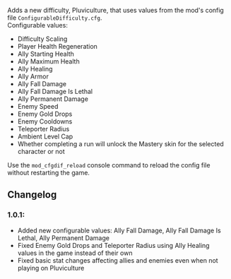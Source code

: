 Adds a new difficulty, Pluviculture, that uses values from the mod's config file `ConfigurableDifficulty.cfg`.  
Configurable values:  
* Difficulty Scaling
* Player Health Regeneration
* Ally Starting Health
* Ally Maximum Health
* Ally Healing
* Ally Armor
* Ally Fall Damage
* Ally Fall Damage Is Lethal
* Ally Permanent Damage
* Enemy Speed
* Enemy Gold Drops
* Enemy Cooldowns
* Teleporter Radius
* Ambient Level Cap
* Whether completing a run will unlock the Mastery skin for the selected character or not  

Use the `mod_cfgdif_reload` console command to reload the config file without restarting the game.

## Changelog
### 1.0.1:
* Added new configurable values: Ally Fall Damage, Ally Fall Damage Is Lethal, Ally Permanent Damage
* Fixed Enemy Gold Drops and Teleporter Radius using Ally Healing values in the game instead of their own
* Fixed basic stat changes affecting allies and enemies even when not playing on Pluviculture
